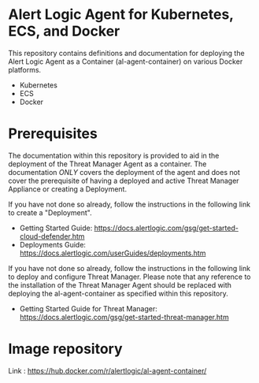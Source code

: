 # Alert Logic Agent for Kubernetes, ECS, and Docker

This repository contains definitions and documentation for deploying the Alert Logic Agent as a Container (al-agent-container) on various Docker platforms.

- Kubernetes
- ECS
- Docker

# Prerequisites

The documentation within this repository is provided to aid in the deployment of the Threat Manager Agent as a container.  The documentation *ONLY* covers the deployment of the agent and does not cover the prerequisite of having a deployed and active Threat Manager Appliance or creating a Deployment.

If you have not done so already, follow the instructions in the following link to create a "Deployment".

- Getting Started Guide:  https://docs.alertlogic.com/gsg/get-started-cloud-defender.htm
- Deployments Guide:  https://docs.alertlogic.com/userGuides/deployments.htm

If you have not done so already, follow the instructions in the following link to deploy and configure Threat Manager.  Please note that any reference to the installation of the Threat Manager Agent should be replaced with deploying the al-agent-container as specified within this repository.

- Getting Started Guide for Threat Manager:  https://docs.alertlogic.com/gsg/get-started-threat-manager.htm

# Image repository

Link : https://hub.docker.com/r/alertlogic/al-agent-container/
